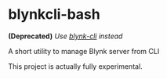 # blynkcli-bash

**(Deprecated)** *Use [blynk-cli](https://github.com/Booteille/blynk-cli) instead*

A short utility to manage Blynk server from CLI

This project is actually fully experimental.
